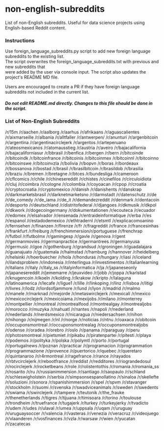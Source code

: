 #  non-english-subreddits 
List  of  non-English  subreddits.  Useful  for  data  science  projects  using  English-based  Reddit  content. 
 
###  Instructions 
Use  foreign_language_subreddits.py  script  to  add  new  foreign  language  subreddits  to  the  existing  list.   
The  script  overwrites  the  foreign_language_subreddits.txt  with  previous  and  new  subreddits  that   
were  added  by  the  user  via  console  input.  The  script  also  updates  the  project's  README  MD  file. 
 
Users  are  encouraged  to  create  a  PR  if  they  have  foreign  language  subreddits  not  included  in  the  current  list. 
 
#####  Do  not  edit  README.md  directly.  Changes  to  this  file  should  be  done  in  the  script. 
 
###  List  of  Non-English  Subreddits
/r/15m
/r/aachen
/r/aalborg
/r/aarhus
/r/afrikaans
/r/aguascalientes
/r/aixmarseille
/r/albania
/r/alltfaller
/r/antwerpen/
/r/anunturi
/r/argenbitcoin
/r/argentina
/r/argentinacirclejerk
/r/argentos
/r/arteperuano
/r/ateosmexicanos
/r/atomausstieg
/r/austria
/r/aveiro
/r/bajacalifornia
/r/bajacaliforniasur
/r/bbrasil
/r/benfica
/r/bergen
/r/bern
/r/bitcoinde
/r/bitcoindk
/r/bitcoinfrance
/r/bitcoinis
/r/bitcoinmex
/r/bitcoinnl
/r/bitcoinno
/r/bitcoinswe
/r/bitcoinvzla
/r/bolivia
/r/bopvn
/r/boras
/r/bordeaux
/r/bossanova
/r/bostad
/r/brasil
/r/brasilbitcoin
/r/brasildob
/r/brasilia
/r/braziu
/r/bremen
/r/bretagne
/r/btces
/r/bundesliga
/r/cameroon
/r/cflcomics
/r/chile
/r/chinesereddit
/r/chistes
/r/cinefilos
/r/circuloidiota
/r/cluj
/r/coimbra
/r/cologne
/r/colombia
/r/coyoacan
/r/cpop
/r/croatia
/r/cryptocroatia
/r/cryptomexico
/r/danish
/r/danishents
/r/danskrap
/r/darkmarketsbrasil
/r/darknetmarketsno
/r/darmstadt
/r/datenschutz
/r/de
/r/de_comedy
/r/de_iama
/r/de_it
/r/demandezreddit
/r/denmark
/r/dentacoin
/r/desporto
/r/deutschland
/r/distritofederal
/r/djangoes
/r/dkmusik
/r/dkpol
/r/dkwork
/r/dogecoingermany
/r/dokumentationen
/r/ecouteca
/r/ecuador
/r/edomex
/r/elsalvador
/r/ensenada
/r/entraideinformatique
/r/erba
/r/es
/r/espanol
/r/estadodemexico
/r/ethtradernl
/r/etsmtl
/r/explicacomoanino
/r/fernsehen
/r/finanzen
/r/firenze
/r/fr
/r/fragreddit
/r/france
/r/francesinhas
/r/frankfurt
/r/freiburg
/r/frenchimmersion/r/portuguese
/r/frenchrap
/r/futbol
/r/futbolmx
/r/gamingesp
/r/gavle
/r/genova
/r/gent
/r/germanmovies
/r/germanpractice
/r/germantrees
/r/germanyusa
/r/germusic
/r/goe
/r/gothenburg
/r/grandsud
/r/groningen
/r/guadalajara
/r/guanajuato
/r/guatemala
/r/halmstad
/r/hamburg
/r/hannover
/r/heidelberg
/r/helsinki
/r/hoerbuecher
/r/hola
/r/honduras
/r/hungary
/r/iasi
/r/iceland
/r/ilandsproblem
/r/indonesia
/r/interlingua
/r/investimentos
/r/italianlearning
/r/italians
/r/italy
/r/italy_ss
/r/italyinformatica
/r/ja
/r/japaneseonly
/r/japanesereddit
/r/jememarre
/r/jeuxvideo
/r/jobb
/r/joppa
/r/karlstad
/r/knugencoin
/r/koeln
/r/kolding
/r/krakow
/r/kripto
/r/lalaguna
/r/latinoamerica
/r/lecafe
/r/ligue1
/r/lille
/r/linkoping
/r/linz
/r/lisboa
/r/litigi
/r/livres
/r/lodz
/r/lordsofjammore
/r/lund
/r/lyon
/r/madrid
/r/malmo
/r/manele
/r/marknad
/r/mejorde
/r/metaswirclejerk
/r/mexicali
/r/mexico
/r/mexicocirclejerk
/r/mexicoiama
/r/mexijobs
/r/milano
/r/monterrey
/r/montpellier
/r/montreal
/r/montrealfood
/r/montrealgay
/r/montrealjobs
/r/morocco
/r/muzyka
/r/nahuatl
/r/nantes
/r/napoli
/r/nederland
/r/nederlands
/r/nerdsmexico
/r/nicaragua
/r/niedersachsen
/r/nihon
/r/nihongo
/r/nijmegen
/r/nl
/r/norge
/r/noticias
/r/ntnu
/r/oaxaca
/r/obitcoin
/r/occuponsmontreal
/r/occuponsmontrealag
/r/occuponsmontrealjobs
/r/odense
/r/oradea
/r/orebro
/r/oslo
/r/panama
/r/paraguay
/r/peru
/r/photosmontreal
/r/pietsmiet
/r/pikabu
/r/piratenpartei
/r/pitesti
/r/playa
/r/podemos
/r/polityka
/r/polska
/r/polymtl
/r/porto
/r/portugal
/r/portugalnews
/r/poznan
/r/practicar
/r/programacion
/r/programmation
/r/programmazione
/r/provence
/r/puertorico
/r/quebec
/r/queretaro
/r/quintanaroo
/r/r4rmontreal
/r/ragefrance
/r/rance
/r/rayados
/r/rbtvcirclejerk
/r/rebootfrance
/r/reddist
/r/redditores
/r/riograndedosul
/r/rocirclejerk
/r/rocketbeans
/r/role
/r/rolistentothis
/r/romania
/r/romania_ss
/r/rosarito
/r/ru
/r/russianimmersion
/r/santiago
/r/saopaulo
/r/schland
/r/schleswigholstein
/r/serbia
/r/simpsonsespanollatino
/r/sinaloa
/r/skellefte
/r/soluzioni
/r/sonora
/r/spanishimmersion
/r/spel
/r/spvm
/r/stavanger
/r/stockholm
/r/suomi
/r/svenska
/r/swadviceanimals
/r/sweden
/r/swedents
/r/swiama
/r/swirclejerk
/r/tampere
/r/teutonik
/r/the_frauke
/r/thenetherlands
/r/tigres
/r/tijuana
/r/timisoara
/r/torino
/r/toulouse
/r/trondheim
/r/truefrance
/r/tugajerk
/r/turkey
/r/turkeyjerky
/r/tvadicto
/r/udem
/r/udes
/r/ulaval
/r/umea
/r/uppsala
/r/uqam
/r/uruguay
/r/uruguaysoccer
/r/valencia
/r/vasteras
/r/venezia
/r/veracruz
/r/videojuego
/r/vlaanderen
/r/vosfinances
/r/vzla
/r/warsaw
/r/wien
/r/yucatan
/r/zacatecas
